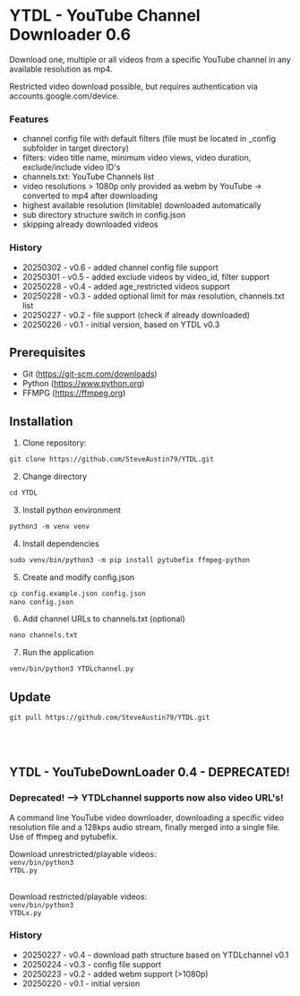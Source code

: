 # YTDL - YouTube Channel Downloader 0.6
Download one, multiple or all videos from a specific YouTube channel in any available resolution as mp4.

Restricted video download possible, but requires authentication via accounts.google.com/device.

### Features
- channel config file with default filters (file must be located in _config subfolder in target directory)
- filters: video title name, minimum video views, video duration, exclude/include video ID's 
- channels.txt: YouTube Channels list
- video resolutions > 1080p only provided as webm by YouTube -> converted to mp4 after downloading
- highest available resolution (limitable) downloaded automatically
- sub directory structure switch in config.json
- skipping already downloaded videos

### History
- 20250302 - v0.6 - added channel config file support 
- 20250301 - v0.5 - added exclude videos by video_id, filter support 
- 20250228 - v0.4 - added age_restricted videos support 
- 20250228 - v0.3 - added optional limit for max resolution, channels.txt list
- 20250227 - v0.2 - file support (check if already downloaded)
- 20250226 - v0.1 - initial version, based on YTDL v0.3

## Prerequisites
- Git (https://git-scm.com/downloads)
- Python (https://www.python.org)
- FFMPG (https://ffmpeg.org)

## Installation
1. Clone repository:
```diff
git clone https://github.com/SteveAustin79/YTDL.git
```
2. Change directory
```diff
cd YTDL
```
3. Install python environment
```diff
python3 -m venv venv
```
4. Install dependencies
```diff
sudo venv/bin/python3 -m pip install pytubefix ffmpeg-python
```
5. Create and modify config.json
```diff
cp config.example.json config.json
nano config.json
```
6. Add channel URLs to channels.txt (optional)
```diff
nano channels.txt
```
7. Run the application
```diff
venv/bin/python3 YTDLchannel.py
```

## Update
```diff
git pull https://github.com/SteveAustin79/YTDL.git
```

<br/><br/>

## YTDL - YouTubeDownLoader 0.4 - DEPRECATED!

### Deprecated! --> YTDLchannel supports now also video URL's!

A command line YouTube video downloader, downloading a specific video resolution file and a 128kps audio stream, finally merged into a single file. Use of ffmpeg and pytubefix.

Download unrestricted/playable videos:<br/>
<code>venv/bin/python3 YTDL.py</code><br/><br/>

Download restricted/playable videos:<br/>
<code>venv/bin/python3 YTDLx.py</code>

### History
- 20250227 - v0.4 - download path structure based on YTDLchannel v0.1
- 20250224 - v0.3 - config file support
- 20250223 - v0.2 - added webm support (>1080p)
- 20250220 - v0.1 - initial version